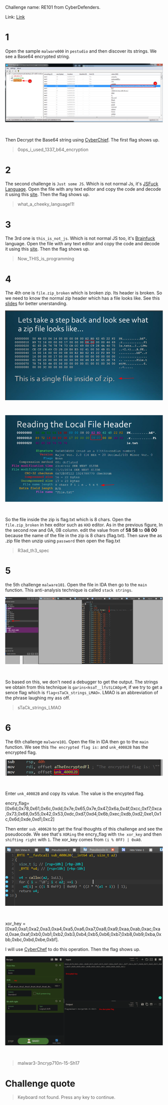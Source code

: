 
Challenge name: RE101 from CyberDefenders.

Link: [Link](https://cyberdefenders.org/blueteam-ctf-challenges/36)



# 1
Open the sample `malware000` in `pestudio` and then discover its strings. We see a Base64 encrypted string. 

<p align="center">
  <img src="/cyberdefenders_re101/img/1.png" />
</p>
<br>

Then Decrypt the Base64 string using [CyberChief](https://gchq.github.io/CyberChef/#recipe=From_Base64('A-Za-z0-9%2B/%3D',true,false)&input=Wm14aFp6d3diM0J6WDJsZmRYTmxaRjh4TXpNM1gySTJORjlsYm1OeWVYQjBhVzl1UGdvPQ). The first flag shows up.


>  0ops_i_used_1337_b64_encryption

# 2

The second challenge is `Just some JS`. Which is not normal Js, it's [JSFuck Language](https://en.wikipedia.org/wiki/JSFuck). Open the file with any text editor and copy the code and decode it using this [site](https://www.dcode.fr/jsfuck-language). Then the flag shows up.

>  what_a_cheeky_language!1!

# 3
The 3rd one is `this_is_not_js`. Which is not normal JS too, it's [Brainfuck](https://en.wikipedia.org/wiki/Brainfuck) language. Open the file with any text editor and copy the code and decode it using this [site](https://www.dcode.fr/brainfuck-language). Then the flag shows up.

> Now_THIS_is_programming

# 4
The 4th one is `file.zip_broken` which is broken zip. Its header is broken. So we need to know the normal zip header which has a file looks like. See this [slides](https://slideplayer.com/slide/3421471/) for better unerstanding.

<p align="center">
  <img src="/cyberdefenders_re101/img/2.png" />
</p>
<br>
<p align="center">
  <img src="/cyberdefenders_re101/img/3.png" />
</p>
<br>

So the file inside the zip is flag.txt which is 8 chars. Open the `file.zip_broken` in hex editor  such as `HXD` editor. As in the previous figure, In the second row and 0A, 0B column. edit the value from of **58 58** to **08 00** because the name of the file in the zip is 8 chars (flag.txt). Then save the as .zip file then unzip using `password` then open the flag.txt

>  R3ad_th3_spec

# 5

the 5th challenge `malware101`. Open the file in IDA then go to the `main` function. This anti-analysis technique is called `stack strings`. 

<p align="center">
  <img src="/cyberdefenders_re101/img/4.png" />
</p>
<br>

So based on this, we don't need a debugger to get the output. The strings we obtain from this technique is `garins<ksaT__lfstLCAOg>M`, if we try to get a sence flag which is `flag<sTaCk_strings_LMAO>`. LMAO is an abbreviation of the phrase laughing my ass off.



> sTaCk_strings_LMAO

# 6
The 6th challenge `malware101`. Open the file in IDA then go to the `main` function. We see this `The encrypted flag is:` and `unk_40082B` has the encrypted flag.
<p align="center">
  <img src="/cyberdefenders_re101/img/5.png" />
</p>
<br>

Enter `unk_40082B` and copy its value. The value is the encypted flag.

encry_flag=[0x6d,0x78,0x61,0x6c,0xdd,0x7e,0x65,0x7e,0x47,0x6a,0x4f,0xcc,0xf7,0xca,0x73,0x68,0x55,0x42,0x53,0xdc,0xd7,0xd4,0x6b,0xec,0xdb,0xd2,0xe1,0x1c,0x6d,0xde,0xd1,0xc2]

Then enter `sub_400620` to get the final thoughts of this challenge and see the pseudocode. We see that's `XORing` the encry_flag with `the xor_key` and then `shifting right` with `1`. The xor_key comes from `(i % 0FF) | 0xA0`.

<p align="center">
  <img src="/cyberdefenders_re101/img/6.png" />
</p>
<br>

xor_hey = [0xa0,0xa1,0xa2,0xa3,0xa4,0xa5,0xa6,0xa7,0xa8,0xa9,0xaa,0xab,0xac,0xad,0xae,0xaf,0xb0,0xb1,0xb2,0xb3,0xb4,0xb5,0xb6,0xb7,0xb8,0xb9,0xba,0xbb,0xbc,0xbd,0xbe,0xbf].

I will use [CyberChef](https://gchq.github.io/CyberChef/#recipe=From_Hex('0x%20with%20comma')XOR(%7B'option':'Hex','string':'0xa0,0xa1,0xa2,0xa3,0xa4,0xa5,0xa6,0xa7,0xa8,0xa9,0xaa,0xab,0xac,0xad,0xae,0xaf,0xb0,0xb1,0xb2,0xb3,0xb4,0xb5,0xb6,0xb7,0xb8,0xb9,0xba,0xbb,0xbc,0xbd,0xbe,0xbf'%7D,'Standard',false)OR(%7B'option':'Hex','string':'1'%7D)Bit_shift_right(1,'Logical%20shift')&input=MHg2ZCwweDc4LDB4NjEsMHg2YywweGRkLDB4N2UsMHg2NSwweDdlLDB4NDcsMHg2YSwweDRmLDB4Y2MsMHhmNywweGNhLDB4NzMsMHg2OCwweDU1LDB4NDIsMHg1MywweGRjLDB4ZDcsMHhkNCwweDZiLDB4ZWMsMHhkYiwweGQyLDB4ZTEsMHgxYywweDZkLDB4ZGUsMHhkMSwweGMy) to do this operation. Then the flag shows up.

<p align="center">
  <img src="/cyberdefenders_re101/img/7.png" />
</p>
<br>

> malwar3-3ncryp710n-15-Sh17

# Challenge quote

> Keyboard not found. Press any key to continue.